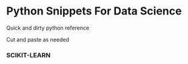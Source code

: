 # Python Snippets For Data Science
Quick and dirty python reference

Cut and paste as needed


### SCIKIT-LEARN
```python

```